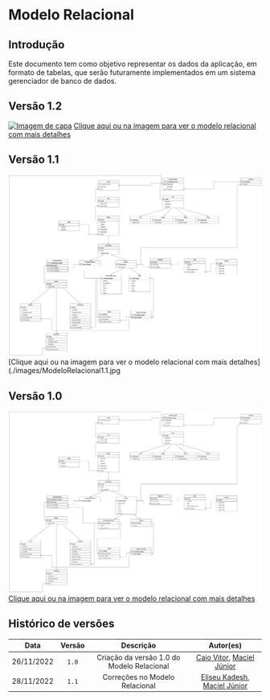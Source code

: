 # Modelo Relacional

## Introdução

Este documento tem como objetivo representar os dados da aplicação, em formato de tabelas, que serão futuramente implementados em um sistema gerenciador de banco de dados.

## Versão 1.2

[![Imagem de capa](../../images/modelo-relacional12.jpg)](../../images/modelo-relacional12.jpg)
[Clique aqui ou na imagem para ver o modelo relacional com mais detalhes](../../images/modelo-relacional12.jpg)

## Versão 1.1

[![Imagem de capa](./images/ModeloRelacional1.1.jpg)](./images/ModeloRelacional1.1.jpg)
[Clique aqui ou na imagem para ver o modelo relacional com mais detalhes](./images/ModeloRelacional1.1.jpg

## Versão 1.0

[![Imagem de capa](../images/modelo-relacional-1.0.jpg)](../images/modelo-relacional-1.0.jpg)
[Clique aqui ou na imagem para ver o modelo relacional com mais detalhes](../images/modelo-relacional-1.0.jpg)

## Histórico de versões

|    Data    | Versão |                 Descrição                  |                                                Autor(es)                                                |
| :--------: | :----: | :----------------------------------------: | :-----------------------------------------------------------------------------------------------------: |
| 26/11/2022 | `1.0`  | Criação da versão 1.0 do Modelo Relacional |    [Caio Vitor](https://github.com/caiozim112), [Maciel Júnior](https://github.com/macieljuniormax)     |
| 28/11/2022 | `1.1`  |       Correções no Modelo Relacional       | [Eliseu Kadesh](https://github.com/eliseukadesh67), [Maciel Júnior](https://github.com/macieljuniormax) |
